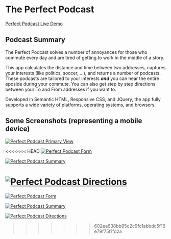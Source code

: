 # The Perfect Podcast

[Perfect Podcast Live Demo](https://jponczak.github.io/PerfectPodcast/ "Live Demo")


## Podcast Summary
The Perfect Podcast solves a number of annoyances for those who commute every day and are tired of getting to work in the middle of a story.

This app  calculates the distance and time between two addresses, captures your interests (like politics, soccer, ...), and returns a number of podcasts. These podcasts are tailored to your interests ***and*** you can hear the entire eposide during your commute. You can also get step by step directions between your To and From addresses if you want to.

Developed in Semantic HTML, Responsive CSS, and JQuery, the app fully supports a wide variety of platforms, operating systems, and browsers.

## Some Screenshots (representing a mobile device)

[![Perfect Podcast Primary View](https://jponczak.github.io/PerfectPodcast/img/pod1.png "Perfect Podcast Primary View")](https://jponczak.github.io/PerfectPodcast/img/pod1.png "Perfect Podcast Primary View")

<<<<<<< HEAD
[![Perfect Podcast Form](https://jponczak.github.io/PerfectPodcast/img/pod1.png "Perfect Podcast Form")](https://jponczak.github.io/PerfectPodcast/img/pod2.png "Perfect Podcast Form")

[![Perfect Podcast Summary](https://jponczak.github.io/PerfectPodcast/img/pod1.png "Perfect Podcast Summary")](https://jponczak.github.io/PerfectPodcast/img/pod3.png "Perfect Podcast Summary")

[![Perfect Podcast Directions](https://jponczak.github.io/PerfectPodcast/img/pod4.png "Perfect Podcast Directions")](https://jponczak.github.io/PerfectPodcast/img/pod4.png "Perfect Podcast Directions")
=======
[![Perfect Podcast Form](https://jponczak.github.io/PerfectPodcast/img/pod2.png "Perfect Podcast Form")](https://jponczak.github.io/PerfectPodcast/img/pod2.png "Perfect Podcast Form")

[![Perfect Podcast Summary](https://jponczak.github.io/PerfectPodcast/img/pod3.png "Perfect Podcast Summary")](https://jponczak.github.io/PerfectPodcast/img/pod3.png "Perfect Podcast Summary")

[![Perfect Podcast Directions](https://jponczak.github.io/PerfectPodcast/img/pod4.png "Perfect Podcast Directions")](https://jponczak.github.io/PerfectPodcast/img/pod4.png "Perfect Podcast Directions")
>>>>>>> 602ea638bb95c2c9fc1abbdc5f16e79f75f1fd2a
